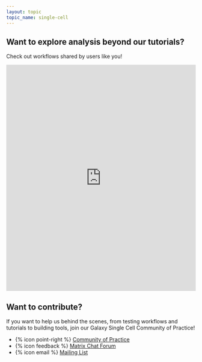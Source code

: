 ```yaml
---
layout: topic
topic_name: single-cell
---
```


## Want to explore analysis beyond our tutorials?

Check out workflows shared by users like you!

<iframe src="https://training.galaxyproject.org/training-material/workflows/embed.html?query=single-cell" height="600px" width="100%" class="gtn-embed" frameborder="0"></iframe>

## Want to contribute?

If you want to help us behind the scenes, from testing workflows and tutorials to building tools, join our Galaxy Single Cell Community of Practice!

 - {% icon point-right %}  [Community of Practice](https://galaxyproject.org/projects/singlecell/)
 - {% icon feedback %}  [Matrix Chat Forum](https://matrix.to/#/#usegalaxy-eu_single-cell-workflows:gitter.im)
 - {% icon email %}  [Mailing List](https://lists.galaxyproject.org/lists/single-cell-cop.lists.galaxyproject.org/)
